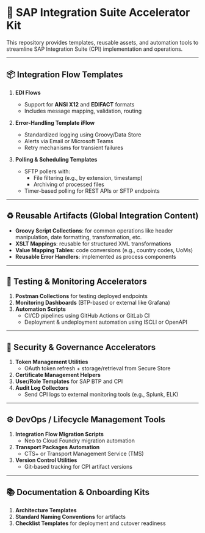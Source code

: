 # 🚀 SAP Integration Suite Accelerator Kit

This repository provides templates, reusable assets, and automation tools to streamline SAP Integration Suite (CPI) implementation and operations.

---

## 📦 Integration Flow Templates

1. **EDI Flows**
   - Support for **ANSI X12** and **EDIFACT** formats
   - Includes message mapping, validation, routing

2. **Error-Handling Template iFlow**
   - Standardized logging using Groovy/Data Store
   - Alerts via Email or Microsoft Teams
   - Retry mechanisms for transient failures

3. **Polling & Scheduling Templates**
   - SFTP pollers with:
     - File filtering (e.g., by extension, timestamp)
     - Archiving of processed files
   - Timer-based polling for REST APIs or SFTP endpoints

---

## ♻️ Reusable Artifacts (Global Integration Content)

- **Groovy Script Collections**: for common operations like header manipulation, date formatting, transformation, etc.
- **XSLT Mappings**: reusable for structured XML transformations
- **Value Mapping Tables**: code conversions (e.g., country codes, UoMs)
- **Reusable Error Handlers**: implemented as process components

---

## 🧪 Testing & Monitoring Accelerators

1. **Postman Collections** for testing deployed endpoints
2. **Monitoring Dashboards** (BTP-based or external like Grafana)
3. **Automation Scripts**
   - CI/CD pipelines using GitHub Actions or GitLab CI
   - Deployment & undeployment automation using ISCLI or OpenAPI

---

## 🔐 Security & Governance Accelerators

1. **Token Management Utilities**
   - OAuth token refresh + storage/retrieval from Secure Store
2. **Certificate Management Helpers**
3. **User/Role Templates** for SAP BTP and CPI
4. **Audit Log Collectors**
   - Send CPI logs to external monitoring tools (e.g., Splunk, ELK)

---

## ⚙️ DevOps / Lifecycle Management Tools

1. **Integration Flow Migration Scripts**
   - Neo to Cloud Foundry migration automation
2. **Transport Packages Automation**
   - CTS+ or Transport Management Service (TMS)
3. **Version Control Utilities**
   - Git-based tracking for CPI artifact versions

---

## 📚 Documentation & Onboarding Kits

1. **Architecture Templates** 
2. **Standard Naming Conventions** for artifacts
3. **Checklist Templates** for deployment and cutover readiness


